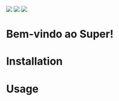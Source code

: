 ![](https://www.facebook.com/photo?fbid=2359793267444574&set=a.104650156292241)
<img src="https://www.facebook.com/photo?fbid=2359793267444574&set=a.104650156292241">
<img src="https://github.com/rodrigobarbosa12/app-super/Itens.png">

# Bem-vindo ao Super!

# Installation

# Usage
